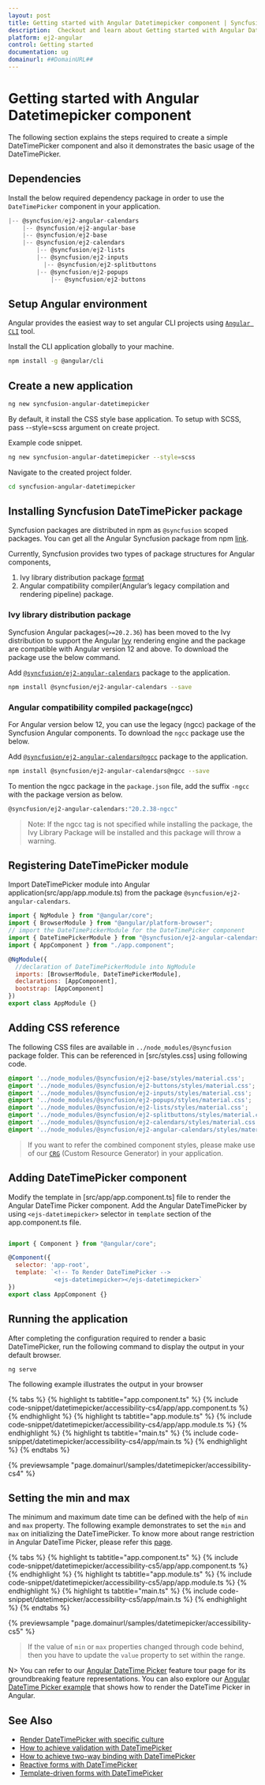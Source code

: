 ```yaml
---
layout: post
title: Getting started with Angular Datetimepicker component | Syncfusion
description:  Checkout and learn about Getting started with Angular Datetimepicker component of Syncfusion Essential JS 2 and more details.
platform: ej2-angular
control: Getting started 
documentation: ug
domainurl: ##DomainURL##
---
```


# Getting started with Angular Datetimepicker component

The following section explains the steps required to create a simple DateTimePicker component and also it demonstrates the basic usage of the DateTimePicker.

## Dependencies

Install the below required dependency package in order to use the `DateTimePicker` component in your application.

```javascript
|-- @syncfusion/ej2-angular-calendars
    |-- @syncfusion/ej2-angular-base
    |-- @syncfusion/ej2-base
    |-- @syncfusion/ej2-calendars
        |-- @syncfusion/ej2-lists
        |-- @syncfusion/ej2-inputs
          |-- @syncfusion/ej2-splitbuttons
        |-- @syncfusion/ej2-popups
            |-- @syncfusion/ej2-buttons
```

## Setup Angular environment

Angular provides the easiest way to set angular CLI projects using [`Angular CLI`](https://github.com/angular/angular-cli) tool.

Install the CLI application globally to your machine.

```bash
npm install -g @angular/cli
```

## Create a new application

```bash
ng new syncfusion-angular-datetimepicker
```

By default, it install the CSS style base application. To setup with SCSS, pass --style=scss argument on create project.

Example code snippet.

```bash
ng new syncfusion-angular-datetimepicker --style=scss
```

Navigate to the created project folder.

```bash
cd syncfusion-angular-datetimepicker
```

## Installing Syncfusion DateTimePicker package

Syncfusion packages are distributed in npm as `@syncfusion` scoped packages. You can get all the Angular Syncfusion package from npm [link]( https://www.npmjs.com/search?q=%40syncfusion%2Fej2-angular- ).

Currently, Syncfusion provides two types of package structures for Angular components,
1. Ivy library distribution package [format](https://angular.io/guide/angular-package-format#angular-package-format)
2. Angular compatibility compiler(Angular’s legacy compilation and rendering pipeline) package.

### Ivy library distribution package

Syncfusion Angular packages(`>=20.2.36`) has been moved to the Ivy distribution to support the Angular [Ivy](https://docs.angular.lat/guide/ivy) rendering engine and the package are compatible with Angular version 12 and above. To download the package use the below command.

Add [`@syncfusion/ej2-angular-calendars`](https://www.npmjs.com/package/@syncfusion/ej2-angular-calendars/v/20.2.38) package to the application.

```bash
npm install @syncfusion/ej2-angular-calendars --save
```

### Angular compatibility compiled package(ngcc)

For Angular version below 12, you can use the legacy (ngcc) package of the Syncfusion Angular components. To download the `ngcc` package use the below.

Add [`@syncfusion/ej2-angular-calendars@ngcc`](https://www.npmjs.com/package/@syncfusion/ej2-angular-calendars/v/20.2.38-ngcc) package to the application.

```bash
npm install @syncfusion/ej2-angular-calendars@ngcc --save
```

To mention the ngcc package in the `package.json` file, add the suffix `-ngcc` with the package version as below.

```bash
@syncfusion/ej2-angular-calendars:"20.2.38-ngcc"
```

>Note: If the ngcc tag is not specified while installing the package, the Ivy Library Package will be installed and this package will throw a warning.

## Registering DateTimePicker module

Import DateTimePicker module into Angular application(src/app/app.module.ts) from the package `@syncfusion/ej2-angular-calendars`.

```javascript
import { NgModule } from "@angular/core";
import { BrowserModule } from "@angular/platform-browser";
// import the DateTimePickerModule for the DateTimePicker component
import { DateTimePickerModule } from "@syncfusion/ej2-angular-calendars";
import { AppComponent } from "./app.component";

@NgModule({
  //declaration of DateTimePickerModule into NgModule
  imports: [BrowserModule, DateTimePickerModule],
  declarations: [AppComponent],
  bootstrap: [AppComponent]
})
export class AppModule {}
```

## Adding CSS reference

The following CSS files are available in  `../node_modules/@syncfusion`  package folder.
This can be referenced in [src/styles.css] using following code.

```css
@import '../node_modules/@syncfusion/ej2-base/styles/material.css';
@import '../node_modules/@syncfusion/ej2-buttons/styles/material.css';
@import '../node_modules/@syncfusion/ej2-inputs/styles/material.css';
@import '../node_modules/@syncfusion/ej2-popups/styles/material.css';
@import '../node_modules/@syncfusion/ej2-lists/styles/material.css';
@import '../node_modules/@syncfusion/ej2-splitbuttons/styles/material.css';
@import '../node_modules/@syncfusion/ej2-calendars/styles/material.css';
@import '../node_modules/@syncfusion/ej2-angular-calendars/styles/material.css';
```

>If you want to refer the combined component styles, please make use of our [`CRG`](https://crg.syncfusion.com/) (Custom Resource Generator) in your application.

## Adding DateTimePicker component

Modify the template in [src/app/app.component.ts] file to render the Angular DateTime Picker component.
Add the Angular DateTimePicker by using `<ejs-datetimepicker>` selector in `template` section of the app.component.ts file.

```javascript

import { Component } from "@angular/core";

@Component({
  selector: 'app-root',
  template: `<!-- To Render DateTimePicker -->
             <ejs-datetimepicker></ejs-datetimepicker>`
})
export class AppComponent {}

```

## Running the application

After completing the configuration required to render a basic DateTimePicker, run the following command to display the output in your default browser.

```
ng serve
```

The following example illustrates the output in your browser

{% tabs %}
{% highlight ts tabtitle="app.component.ts" %}
{% include code-snippet/datetimepicker/accessibility-cs4/app/app.component.ts %}
{% endhighlight %}
{% highlight ts tabtitle="app.module.ts" %}
{% include code-snippet/datetimepicker/accessibility-cs4/app/app.module.ts %}
{% endhighlight %}
{% highlight ts tabtitle="main.ts" %}
{% include code-snippet/datetimepicker/accessibility-cs4/app/main.ts %}
{% endhighlight %}
{% endtabs %}
  
{% previewsample "page.domainurl/samples/datetimepicker/accessibility-cs4" %}

## Setting the min and max

The minimum and maximum date time can be defined with the help of `min` and `max` property. The following example demonstrates to set the `min` and `max` on initializing the DateTimePicker. To know more about range restriction in Angular DateTime Picker, please refer this [page](./date-time-range).

{% tabs %}
{% highlight ts tabtitle="app.component.ts" %}
{% include code-snippet/datetimepicker/accessibility-cs5/app/app.component.ts %}
{% endhighlight %}
{% highlight ts tabtitle="app.module.ts" %}
{% include code-snippet/datetimepicker/accessibility-cs5/app/app.module.ts %}
{% endhighlight %}
{% highlight ts tabtitle="main.ts" %}
{% include code-snippet/datetimepicker/accessibility-cs5/app/main.ts %}
{% endhighlight %}
{% endtabs %}
  
{% previewsample "page.domainurl/samples/datetimepicker/accessibility-cs5" %}

> If the value of `min` or `max` properties changed through code behind, then you have to update the `value` property to set within the range.

N> You can refer to our [Angular DateTime Picker]( https://www.syncfusion.com/angular-ui-components/angular-datetime-picker) feature tour page for its groundbreaking feature representations. You can also explore our [Angular DateTime Picker example](https://ej2.syncfusion.com/angular/demos/#/material/datetimepicker/default) that shows how to render the DateTime Picker in Angular.

## See Also

* [Render DateTimePicker with specific culture](./globalization)
* [How to achieve validation with DateTimePicker](./how-to/custom-validation-using-form-validator)
* [How to achieve two-way binding with DateTimePicker](./how-to/two-way-binding)
* [Reactive forms with DateTimePicker](./how-to/reactive-form)
* [Template-driven forms with DateTimePicker](./how-to/template-driven-forms)
